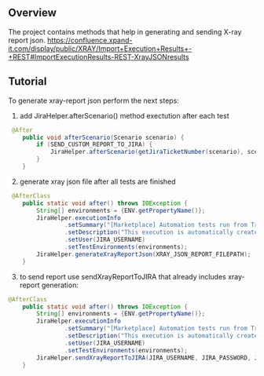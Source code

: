 ## Overview
The project contains methods that help in generating and sending X-ray report json. 
https://confluence.xpand-it.com/display/public/XRAY/Import+Execution+Results+-+REST#ImportExecutionResults-REST-XrayJSONresults

## Tutorial
To generate xray-report json perform the next steps:
1) add JiraHelper.afterScenario() method exectution after each test
```java
 @After
    public void afterScenario(Scenario scenario) {
        if (SEND_CUSTOM_REPORT_TO_JIRA) {
            JiraHelper.afterScenario(getJiraTicketNumber(scenario), scenario.isFailed());
        }
    }
```
2) generate xray json file after all tests are finished
```java
 @AfterClass
    public static void after() throws IOException {
        String[] environments = {ENV.getPropertyName()};
        JiraHelper.executionInfo
                .setSummary("[Marketplace] Automation tests run from Travis CI:" + LocalDateTime.now())
                .setDescription("This execution is automatically created when importing execution results")
                .setUser(JIRA_USERNAME)
                .setTestEnvironments(environments);
        JiraHelper.generateXrayReportJson(XRAY_JSON_REPORT_FILEPATH);
    }
```
3) to send report use sendXrayReportToJIRA that already includes xray-report generation:
```java
@AfterClass
    public static void after() throws IOException {
        String[] environments = {ENV.getPropertyName()};
        JiraHelper.executionInfo
                .setSummary("[Marketplace] Automation tests run from Travis CI:" + LocalDateTime.now())
                .setDescription("This execution is automatically created when importing execution results")
                .setUser(JIRA_USERNAME)
                .setTestEnvironments(environments);
        JiraHelper.sendXrayReportToJIRA(JIRA_USERNAME, JIRA_PASSWORD, JIRA_ROOT_URL, XRAY_JSON_REPORT_FILEPATH);
    }
```
